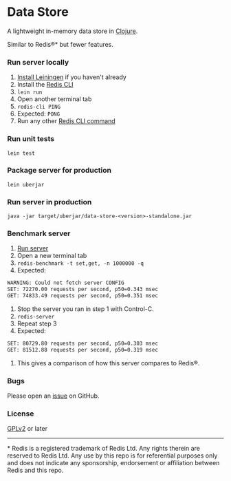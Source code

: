 # Data Store

A lightweight in-memory data store in [Clojure](https://clojure.org/).

Similar to Redis®* but fewer features.

### Run server locally

1. [Install Leiningen](https://leiningen.org/) if you haven't already
1. Install the [Redis CLI](https://redis.io/docs/ui/cli/)
1. `lein run`
1. Open another terminal tab
1. `redis-cli PING`
1. Expected: `PONG`
1. Run any other [Redis CLI command](https://redis.io/docs/ui/cli/)

### Run unit tests

`lein test`

### Package server for production

`lein uberjar`

### Run server in production

`java -jar target/uberjar/data-store-<version>-standalone.jar`

### Benchmark server

1. [Run server](#run-server-in-production)
1. Open a new terminal tab
1. `redis-benchmark -t set,get, -n 1000000 -q`
1. Expected:
```sh
WARNING: Could not fetch server CONFIG
SET: 72270.00 requests per second, p50=0.343 msec
GET: 74833.49 requests per second, p50=0.351 msec
```
1. Stop the server you ran in step 1 with Control-C.
1. `redis-server`
1. Repeat step 3
1. Expected:
```sh
SET: 80729.80 requests per second, p50=0.303 msec
GET: 81512.88 requests per second, p50=0.319 msec
```
1. This gives a comparison of how this server compares to Redis®.

### Bugs

Please open an [issue](https://github.com/kienstra/data-store/issues) on GitHub.

### License

[GPLv2](LICENSE) or later

---

\* Redis is a registered trademark of Redis Ltd. Any rights therein are reserved to Redis Ltd. Any use by this repo is for referential purposes only and does not indicate any sponsorship, endorsement or affiliation between Redis and this repo.

